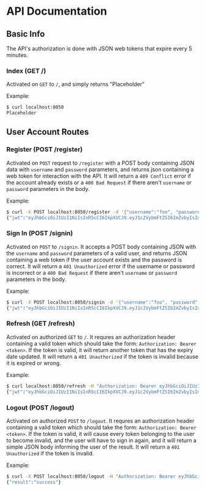 # API Documentation
## Basic Info
The API's authorization is done with JSON web tokens that expire every 5 minutes.
### Index (GET /)
Activated on `GET` to `/`, and simply returns "Placeholder"

Example:
```sh
$ curl localhost:8050
Placeholder
```
## User Account Routes
### Register (POST /register)
Activated on `POST` request to `/register` with a POST body containing JSON data with `username` and `password` parameters, and returns json containing a web token for interaction with the API.
It will return a `409 Conflict` error if the account already exists or a `400 Bad Request` if there aren't `username` or `password` parameters in the body.

Example:
```sh
$ curl -X POST localhost:8050/register -d '{"username":"foo", "password":"bar"}'
{"jwt":"eyJhbGciOiJIUzI1NiIsInR5cCI6IkpXVCJ9.eyJ1c2VybmFtZSI6ImZvbyIsImV4cCI6MTU2MTMwODg1NCwiaWF0IjoxNTYxMzA4NTU0fQ.znXFS0gIMo0K7m5NJA4I1C9Fylzh3LpzwHR8zLutkbw"}
```
### Sign In (POST /signin)
Activated on `POST` to `/signin`. It accepts a POST body containing JSON with the `username` and `password` parameters of a valid user, and returns JSON containing a web token if the user account exists and the password is correct. It will return a `401 Unauthorized` error if the username or password is incorrect or a `400 Bad Request` if there aren't `username` or `password` parameters in the body.

Example:
```sh
$ curl -X POST localhost:8050/signin -d '{"username":"foo", "password":"bar"}'
{"jwt":"eyJhbGciOiJIUzI1NiIsInR5cCI6IkpXVCJ9.eyJ1c2VybmFtZSI6ImZvbyIsImV4cCI6MTU2MTMwOTUxNywiaWF0IjoxNTYxMzA5MjE3fQ.88_T5HijoXF2etpaivu4YusCJ5Po3dEZ74QuwRG16FM"}
```
### Refresh (GET /refresh)
Activated on authorized `GET` to `/`. It requres an authorization header containing a valid token which should take the form: `Authorization: Bearer <token>`. If the token is valid, it will return another token that has the expiry date updated. It will return a `401 Unauthorized` if the token is invalid because it is expired or wrong.

Example:
```sh
$ curl localhost:8050/refresh -H "Authorization: Bearer eyJhbGciOiJIUzI1NiIsInR5cCI6IkpXVCJ9.eyJ1c2VybmFtZSI6ImZvbyIsImV4cCI6MTU2MTMwOTUxNywiaWF0IjoxNTYxMzA5MjE3fQ.88_T5HijoXF2etpaivu4YusCJ5Po3dEZ74QuwRG16FM"
{"jwt":"eyJhbGciOiJIUzI1NiIsInR5cCI6IkpXVCJ9.eyJ1c2VybmFtZSI6ImZvbyIsImV4cCI6MTU2MTMwOTgwOCwiaWF0IjoxNTYxMzA5NTA4fQ.5CmyWOAGMQTPLrkI8_c5ZVocJYzRVRo0WqBUtByfU_E"}
```
### Logout (POST /logout)
Activated on authorized `POST` to `/logout`. It requres an authorization header containing a valid token which should take the form: `Authorization: Bearer <token>`. If the token is valid, it will cause every token belonging to the user to become invalid, and the user will have to sign in again, and it will return a simple JSON body informing the user of the result. It will return a `401 Unauthorized` if the token is invalid.

Example:
```sh
$ curl -X POST localhost:8050/logout -H "Authorization: Bearer eyJhbGciOiJIUzI1NiIsInR5cCI6IkpXVCJ9.eyJ1c2VybmFtZSI6ImZvbyIsImV4cCI6MTU2MTMxMDQwNSwiaWF0IjoxNTYxMzEwMTA1fQ.a7D0ri_9E1_TY7UNu697y4bXVe9czowMmOOHWXjJ2Ks"
{"result":"success"}
```
